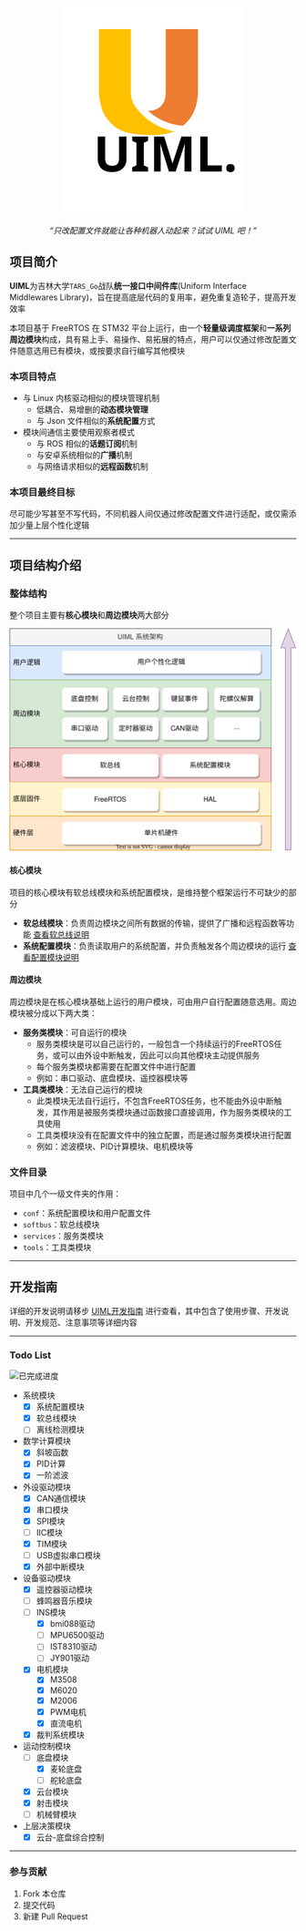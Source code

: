 <div align=center>
	<img src="README-IMG/uiml-icon.svg"/>
	<p><i>“只改配置文件就能让各种机器人动起来？试试 UIML 吧！”</i></p>
</div>

## 项目简介

**UIML**为吉林大学`TARS_Go`战队**统一接口中间件库**(Uniform Interface Middlewares Library)，旨在提高底层代码的复用率，避免重复造轮子，提高开发效率

本项目基于 FreeRTOS 在 STM32 平台上运行，由一个**轻量级调度框架**和**一系列周边模块**构成，具有易上手、易操作、易拓展的特点，用户可以仅通过修改配置文件随意选用已有模块，或按要求自行编写其他模块

### 本项目特点

- 与 Linux 内核驱动相似的模块管理机制
	- 低耦合、易增删的**动态模块管理**
	- 与 Json 文件相似的**系统配置**方式
- 模块间通信主要使用观察者模式
	- 与 ROS 相似的**话题订阅**机制
	- 与安卓系统相似的**广播**机制
	- 与网络请求相似的**远程函数**机制

### 本项目最终目标

尽可能少写甚至不写代码，不同机器人间仅通过修改配置文件进行适配，或仅需添加少量上层个性化逻辑

---

## 项目结构介绍

### 整体结构

整个项目主要有**核心模块**和**周边模块**两大部分

![整体结构](README-IMG/模块架构.drawio.svg)

#### 核心模块

项目的核心模块有软总线模块和系统配置模块，是维持整个框架运行不可缺少的部分
- **软总线模块**：负责周边模块之间所有数据的传输，提供了广播和远程函数等功能 [查看软总线说明](softbus/README.md)
- **系统配置模块**：负责读取用户的系统配置，并负责触发各个周边模块的运行 [查看配置模块说明](conf/README.md)

#### 周边模块

周边模块是在核心模块基础上运行的用户模块，可由用户自行配置随意选用。周边模块被分成以下两大类：
- **服务类模块**：可自运行的模块
	- 服务类模块是可以自己运行的，一般包含一个持续运行的FreeRTOS任务，或可以由外设中断触发，因此可以向其他模块主动提供服务
	- 每个服务类模块都需要在配置文件中进行配置
	- 例如：串口驱动、底盘模块、遥控器模块等
- **工具类模块**：无法自己运行的模块
	- 此类模块无法自行运行，不包含FreeRTOS任务，也不能由外设中断触发，其作用是被服务类模块通过函数接口直接调用，作为服务类模块的工具使用
	- 工具类模块没有在配置文件中的独立配置，而是通过服务类模块进行配置
	- 例如：滤波模块、PID计算模块、电机模块等

### 文件目录

项目中几个一级文件夹的作用：
- `conf`：系统配置模块和用户配置文件
- `softbus`：软总线模块
- `services`：服务类模块
- `tools`：工具类模块

---

## 开发指南

详细的开发说明请移步 [UIML开发指南](tutorial.md) 进行查看，其中包含了使用步骤、开发说明、开发规范、注意事项等详细内容

---

### Todo List

![已完成进度](https://img.shields.io/badge/已完成-22/30-blue)

- 系统模块
	- [x] 系统配置模块
	- [x] 软总线模块
	- [ ] 离线检测模块
- 数学计算模块
	- [x] 斜坡函数
	- [x] PID计算
	- [x] 一阶滤波
- 外设驱动模块
	- [x] CAN通信模块
	- [x] 串口模块
	- [x] SPI模块
	- [ ] IIC模块
	- [x] TIM模块
	- [ ] USB虚拟串口模块
	- [x] 外部中断模块
- 设备驱动模块
	- [x] 遥控器驱动模块
	- [ ] 蜂鸣器音乐模块
	- [ ] INS模块
    	- [x] bmi088驱动
    	- [ ] MPU6500驱动
    	- [ ] IST8310驱动
    	- [ ] JY901驱动
	- [x] 电机模块
    	- [x] M3508
		- [x] M6020
		- [x] M2006
		- [x] PWM电机
		- [x] 直流电机
	- [x] 裁判系统模块
- 运动控制模块
	- [ ] 底盘模块
		- [x] 麦轮底盘
		- [ ] 舵轮底盘
	- [x] 云台模块
	- [x] 射击模块
	- [ ] 机械臂模块
- 上层决策模块
	- [x] 云台-底盘综合控制

---

### 参与贡献

1.  Fork 本仓库
2.  提交代码
3.  新建 Pull Request

